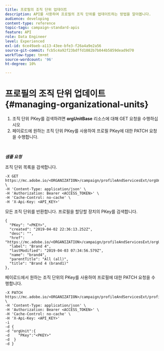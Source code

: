 ```yaml
---
title: 프로필의 조직 단위 업데이트
description: API를 사용하여 프로필의 조직 단위를 업데이트하는 방법을 알아봅니다.
audience: developing
content-type: reference
topic-tags: campaign-standard-apis
feature: API
role: Data Engineer
level: Experienced
exl-id: 6ce49aeb-a113-43ee-bfe3-f26a4a9e2a56
source-git-commit: fcb5c4a92f23bdffd1082b7b044b5859dead9d70
workflow-type: tm+mt
source-wordcount: '96'
ht-degree: 10%

---
```


# 프로필의 조직 단위 업데이트 {#managing-organizational-units}

1. 조직 단위 PKey를 검색하려면 **orgUnitBase** 리소스에 대해 GET 요청을 수행하십시오
1. 페이로드에 원하는 조직 단위 PKey를 사용하여 프로필 PKey에 대한 PATCH 요청을 수행합니다.

<br/>

***샘플 요청***

조직 단위 목록을 검색합니다.

```
-X GET https://mc.adobe.io/<ORGANIZATION>/campaign/profileAndServicesExt/orgUnitBase/ \
-H 'Content-Type: application/json' \
-H 'Authorization: Bearer <ACCESS_TOKEN>' \
-H 'Cache-Control: no-cache' \
-H 'X-Api-Key: <API_KEY>'
```

모든 조직 단위를 반환합니다. 프로필을 할당할 장치의 PKey를 검색합니다.

```
{
  "PKey": "<PKEY>",
  "created": "2019-04-02 22:36:13.252Z",
  "desc": "",
  "href": "https://mc.adobe.io/<ORGANIZATION>/campaign/profileAndServicesExt/orgUnitBase/<PKEY>",
  "label": "Brand 4",
  "lastModified": "2019-04-03 07:34:56.579Z",
  "name": "brand4",
  "parentTitle": "All (all)",
  "title": "Brand 4 (brand1)"
},
```

페이로드에서 원하는 조직 단위의 PKey를 사용하여 프로필에 대한 PATCH 요청을 수행합니다.

```
-X PATCH https://mc.adobe.io/<ORGANIZATION>/campaign/profileAndServicesExt/profile/<PKEY> \
-H 'Content-Type: application/json' \
-H 'Authorization: Bearer <ACCESS_TOKEN>' \
-H 'Cache-Control: no-cache' \
-H 'X-Api-Key: <API_KEY>'
-i
-d {
-d "orgUnit":{
-d    "PKey":"<PKEY>"
-d  }
-d }
```

<!-- + réponse -->
